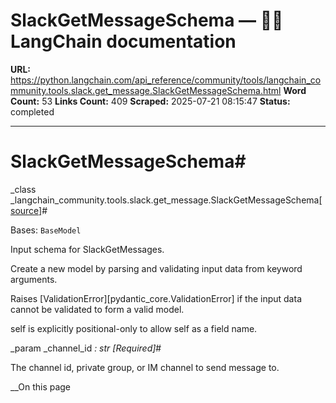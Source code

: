 # SlackGetMessageSchema — 🦜🔗 LangChain  documentation

**URL:** https://python.langchain.com/api_reference/community/tools/langchain_community.tools.slack.get_message.SlackGetMessageSchema.html
**Word Count:** 53
**Links Count:** 409
**Scraped:** 2025-07-21 08:15:47
**Status:** completed

---

# SlackGetMessageSchema\#

_class _langchain\_community.tools.slack.get\_message.SlackGetMessageSchema[\[source\]](https://python.langchain.com/api_reference/_modules/langchain_community/tools/slack/get_message.html#SlackGetMessageSchema)\#     

Bases: `BaseModel`

Input schema for SlackGetMessages.

Create a new model by parsing and validating input data from keyword arguments.

Raises \[ValidationError\]\[pydantic\_core.ValidationError\] if the input data cannot be validated to form a valid model.

self is explicitly positional-only to allow self as a field name.

_param _channel\_id _: str_ _\[Required\]_\#     

The channel id, private group, or IM channel to send message to.

__On this page
